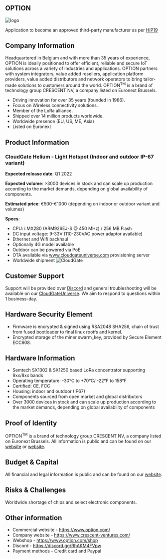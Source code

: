 ## OPTION
![logo](https://www.option.com/wp-content/uploads/2018/11/optionlogo.png "Option Logo")

Application to become an approved third-party manufacturer as per [HIP19](https://github.com/helium/HIP/blob/master/0019-third-party-manufacturers.md)

## Company Information
Headquartered in Belgium and with more than 35 years of experience, OPTION is ideally positioned to offer efficient, reliable and secure IoT solutions across a variety of industries and applications.
OPTION partners with system integrators, value added resellers, application platform providers, value added distributors and network operators to bring tailor-made solutions to customers around the world. OPTION<sup>TM</sup> is a brand of technology group CRESCENT NV, a company listed on Euronext Brussels. 

   - Driving innovation for over 35 years (founded in 1986).
   - Focus on Wireless connectivity solutions.
   - Member of the LoRa alliance.
   - Shipped over 14 million products worldwide.
   - Worldwide presence (EU, US, ME, Asia)
   - Listed on Euronext

## Product Information
### CloudGate Helium - Light Hotspot (Indoor and outdoor IP-67 variant)
**Expected release date**: Q1 2022

**Expected volume**: >3000 devices in stock and can scale up production according to the market demands, depending on global availability of components.

**Estimated price**: €500-€1000 (depending on indoor or outdoor variant and volumes)

**Specs**: 
- CPU: i.MX280 (ARM926EJ-S @ 450 MHz) / 256 MB Flash
- DC input voltage: 9-33V (110-230VAC power adaptor available)
- Ethernet and Wifi backhaul
- Optionally 4G model available
- Outdoor can be powered via PoE
- OTA available via www.cloudgateuniverse.com provisioning server
- Worldwide shipment
![CloudGate](https://www.option.com/wp-content/uploads/2021/11/Cloudgate-LTE-LoRa_WiFi_LR.jpg "CloudGate")

## Customer Support
Support will be provided over [Discord](https://discord.gg/RhAKM4FVpw) and general troubleshooting will be available on our [CloudGateUniverse](https://www.cloudgateuniverse.com). We aim to respond to questions within 1 business-day.

## Hardware Security Element
- Firmware is encrypted & signed using RSA2048 SHA256, chain of trust from fused bootloader to final linux rootfs and kernel.
- Encrypted storage of the miner swarm_key, provided by Secure Element ECC608.

## Hardware Information
- Semtech SX1302 & SX1250 based LoRa concentrator supporting 9xx/8xx bands
- Operating temperature: -30°C to +70°C/ -22°F to 158°F
- Certified: CE, FCC
- Housing: indoor and outdoor (IP67)
- Components sourced from open market and global distributors
- Over 3000 devices in stock and can scale up production according to the market demands, depending on global availability of components

## Proof of Identity
OPTION<sup>TM</sup> is a brand of technology group CRESCENT NV, a company listed on Euronext Brussels.
All information is public and can be found on our [website](https://www.option.com) or [website](https://www.crescent-ventures.com/).

## Budget & Capital
All financial and legal information is public and can be found on our  [website](https://www.crescent-ventures.com/).

## Risks & Challenges
Worldwide shortage of chips and select electronic components.

## Other information
* Commercial website - https://www.option.com/
* Company website - https://www.crescent-ventures.com/
* Webshop - https://www.option.com/shop
* Discord - https://discord.gg/RhAKM4FVpw
* Payment methods - Credit card and Paypal
